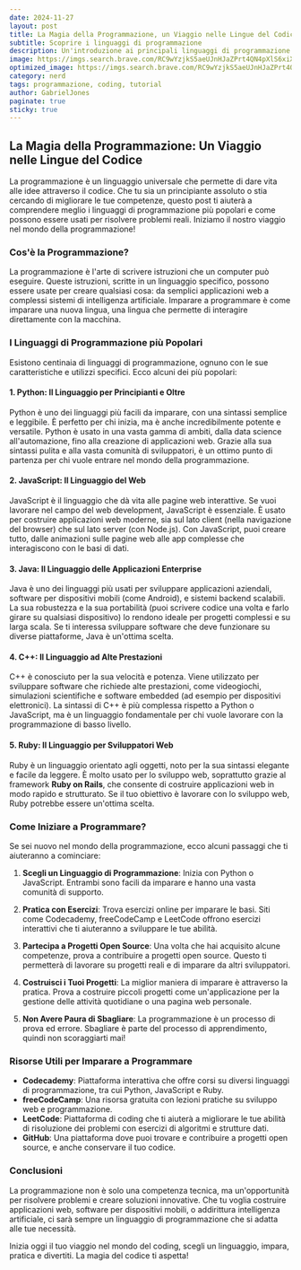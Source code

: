 ```yaml
---
date: 2024-11-27
layout: post
title: La Magia della Programmazione, un Viaggio nelle Lingue del Codice
subtitle: Scoprire i linguaggi di programmazione
description: Un'introduzione ai principali linguaggi di programmazione per chi vuole iniziare il proprio viaggio nel mondo del coding.
image: https://imgs.search.brave.com/RC9wYzjkS5aeUJnHJaZPrt4QN4pXlS6xiXTDolUGvTQ/rs:fit:860:0:0:0/g:ce/aHR0cHM6Ly9idXJz/dC5zaG9waWZ5Y2Ru/LmNvbS9waG90b3Mv/Y29kaW5nLW9uLWxh/cHRvcC5qcGc_d2lk/dGg9MTAwMCZmb3Jt/YXQ9cGpwZyZleGlm/PTAmaXB0Yz0w
optimized_image: https://imgs.search.brave.com/RC9wYzjkS5aeUJnHJaZPrt4QN4pXlS6xiXTDolUGvTQ/rs:fit:860:0:0:0/g:ce/aHR0cHM6Ly9idXJz/dC5zaG9waWZ5Y2Ru/LmNvbS9waG90b3Mv/Y29kaW5nLW9uLWxh/cHRvcC5qcGc_d2lk/dGg9MTAwMCZmb3Jt/YXQ9cGpwZyZleGlm/PTAmaXB0Yz0w
category: nerd
tags: programmazione, coding, tutorial
author: GabrielJones
paginate: true
sticky: true
---
```


## La Magia della Programmazione: Un Viaggio nelle Lingue del Codice

La programmazione è un linguaggio universale che permette di dare vita alle idee attraverso il codice. Che tu sia un principiante assoluto o stia cercando di migliorare le tue competenze, questo post ti aiuterà a comprendere meglio i linguaggi di programmazione più popolari e come possono essere usati per risolvere problemi reali. Iniziamo il nostro viaggio nel mondo della programmazione!

### Cos'è la Programmazione?

La programmazione è l'arte di scrivere istruzioni che un computer può eseguire. Queste istruzioni, scritte in un linguaggio specifico, possono essere usate per creare qualsiasi cosa: da semplici applicazioni web a complessi sistemi di intelligenza artificiale. Imparare a programmare è come imparare una nuova lingua, una lingua che permette di interagire direttamente con la macchina.

### I Linguaggi di Programmazione più Popolari

Esistono centinaia di linguaggi di programmazione, ognuno con le sue caratteristiche e utilizzi specifici. Ecco alcuni dei più popolari:

#### 1. **Python**: Il Linguaggio per Principianti e Oltre

Python è uno dei linguaggi più facili da imparare, con una sintassi semplice e leggibile. È perfetto per chi inizia, ma è anche incredibilmente potente e versatile. Python è usato in una vasta gamma di ambiti, dalla data science all'automazione, fino alla creazione di applicazioni web. Grazie alla sua sintassi pulita e alla vasta comunità di sviluppatori, è un ottimo punto di partenza per chi vuole entrare nel mondo della programmazione.

#### 2. **JavaScript**: Il Linguaggio del Web

JavaScript è il linguaggio che dà vita alle pagine web interattive. Se vuoi lavorare nel campo del web development, JavaScript è essenziale. È usato per costruire applicazioni web moderne, sia sul lato client (nella navigazione del browser) che sul lato server (con Node.js). Con JavaScript, puoi creare tutto, dalle animazioni sulle pagine web alle app complesse che interagiscono con le basi di dati.

#### 3. **Java**: Il Linguaggio delle Applicazioni Enterprise

Java è uno dei linguaggi più usati per sviluppare applicazioni aziendali, software per dispositivi mobili (come Android), e sistemi backend scalabili. La sua robustezza e la sua portabilità (puoi scrivere codice una volta e farlo girare su qualsiasi dispositivo) lo rendono ideale per progetti complessi e su larga scala. Se ti interessa sviluppare software che deve funzionare su diverse piattaforme, Java è un'ottima scelta.

#### 4. **C++**: Il Linguaggio ad Alte Prestazioni

C++ è conosciuto per la sua velocità e potenza. Viene utilizzato per sviluppare software che richiede alte prestazioni, come videogiochi, simulazioni scientifiche e software embedded (ad esempio per dispositivi elettronici). La sintassi di C++ è più complessa rispetto a Python o JavaScript, ma è un linguaggio fondamentale per chi vuole lavorare con la programmazione di basso livello.

#### 5. **Ruby**: Il Linguaggio per Sviluppatori Web

Ruby è un linguaggio orientato agli oggetti, noto per la sua sintassi elegante e facile da leggere. È molto usato per lo sviluppo web, soprattutto grazie al framework **Ruby on Rails**, che consente di costruire applicazioni web in modo rapido e strutturato. Se il tuo obiettivo è lavorare con lo sviluppo web, Ruby potrebbe essere un'ottima scelta.

### Come Iniziare a Programmare?

Se sei nuovo nel mondo della programmazione, ecco alcuni passaggi che ti aiuteranno a cominciare:

1. **Scegli un Linguaggio di Programmazione**: Inizia con Python o JavaScript. Entrambi sono facili da imparare e hanno una vasta comunità di supporto.
   
2. **Pratica con Esercizi**: Trova esercizi online per imparare le basi. Siti come Codecademy, freeCodeCamp e LeetCode offrono esercizi interattivi che ti aiuteranno a sviluppare le tue abilità.

3. **Partecipa a Progetti Open Source**: Una volta che hai acquisito alcune competenze, prova a contribuire a progetti open source. Questo ti permetterà di lavorare su progetti reali e di imparare da altri sviluppatori.

4. **Costruisci i Tuoi Progetti**: La miglior maniera di imparare è attraverso la pratica. Prova a costruire piccoli progetti come un'applicazione per la gestione delle attività quotidiane o una pagina web personale.

5. **Non Avere Paura di Sbagliare**: La programmazione è un processo di prova ed errore. Sbagliare è parte del processo di apprendimento, quindi non scoraggiarti mai!

### Risorse Utili per Imparare a Programmare

- **Codecademy**: Piattaforma interattiva che offre corsi su diversi linguaggi di programmazione, tra cui Python, JavaScript e Ruby.
- **freeCodeCamp**: Una risorsa gratuita con lezioni pratiche su sviluppo web e programmazione.
- **LeetCode**: Piattaforma di coding che ti aiuterà a migliorare le tue abilità di risoluzione dei problemi con esercizi di algoritmi e strutture dati.
- **GitHub**: Una piattaforma dove puoi trovare e contribuire a progetti open source, e anche conservare il tuo codice.

### Conclusioni

La programmazione non è solo una competenza tecnica, ma un'opportunità per risolvere problemi e creare soluzioni innovative. Che tu voglia costruire applicazioni web, software per dispositivi mobili, o addirittura intelligenza artificiale, ci sarà sempre un linguaggio di programmazione che si adatta alle tue necessità. 

Inizia oggi il tuo viaggio nel mondo del coding, scegli un linguaggio, impara, pratica e divertiti. La magia del codice ti aspetta!
